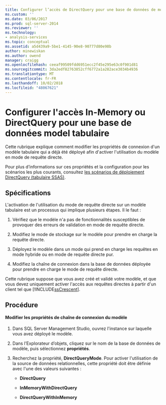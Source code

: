```yaml
---
title: Configurer l’accès de DirectQuery pour une base de données de modèle tabulaire ou de In-Memory | Microsoft Docs
ms.custom: ''
ms.date: 03/06/2017
ms.prod: sql-server-2014
ms.reviewer: ''
ms.technology:
- analysis-services
ms.topic: conceptual
ms.assetid: a5d439a9-5be1-4145-90e8-90777d80e98b
author: minewiskan
ms.author: owend
manager: craigg
ms.openlocfilehash: ceeaf99509fdd6951ecc2f45e295e63c0f901d81
ms.sourcegitcommit: 3da2edf82763852cff6772a1a282ace3034b4936
ms.translationtype: MT
ms.contentlocale: fr-FR
ms.lasthandoff: 10/02/2018
ms.locfileid: "48067621"
---
```

# <a name="configure-in-memory-or-directquery-access-for-a-tabular-model-database"></a>Configurer l'accès In-Memory ou DirectQuery pour une base de données model tabulaire
  Cette rubrique explique comment modifier les propriétés de connexion d'un modèle tabulaire qui a déjà été déployé afin d'activer l'utilisation du modèle en mode de requête directe.  
  
 Pour plus d’informations sur ces propriétés et la configuration pour les scénarios les plus courants, consultez [les scénarios de déploiement DirectQuery &#40;tabulaire SSAS&#41;](../directquery-deployment-scenarios-ssas-tabular.md).  
  
## <a name="requirements"></a>Spécifications  
 L'activation de l'utilisation du mode de requête directe sur un modèle tabulaire est un processus qui implique plusieurs étapes. Il le faut :  
  
1.  Vérifiez que le modèle n'a pas de fonctionnalités susceptibles de provoquer des erreurs de validation en mode de requête directe.  
  
2.  Modifiez le mode de stockage sur le modèle pour prendre en charge la requête directe.  
  
3.  Déployez le modèle dans un mode qui prend en charge les requêtes en mode hybride ou en mode de requête directe pur.  
  
4.  Modifiez la chaîne de connexion dans la base de données déployée pour prendre en charge le mode de requête directe.  
  
 Cette rubrique suppose que vous avez créé et validé votre modèle, et que vous devez uniquement activer l'accès aux requêtes directes à partir d'un client tel que [!INCLUDE[ssCrescent](../../includes/sscrescent-md.md)].  
  
## <a name="procedure"></a>Procédure  
  
#### <a name="change-the-connection-string-properties-of-the-model"></a>Modifier les propriétés de chaîne de connexion du modèle  
  
1.  Dans SQL Server Management Studio, ouvrez l'instance sur laquelle vous avez déployé le modèle.  
  
2.  Dans l’Explorateur d’objets, cliquez sur le nom de la base de données de modèle, puis sélectionnez **propriétés**.  
  
3.  Recherchez la propriété, **DirectQueryMode**. Pour activer l'utilisation de la source de données relationnelles, cette propriété doit être définie avec l'une des valeurs suivantes :  
  
    -   **DirectQuery**  
  
    -   **InMemoryWithDirectQuery**  
  
    -   **DirectQueryWithInMemory**  
  
  
